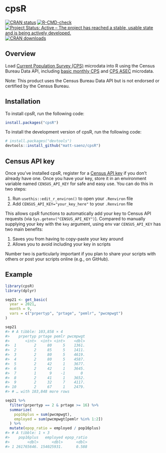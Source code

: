 
<!-- README.md is generated from README.Rmd. Please edit that file -->

# cpsR

<!-- badges: start -->

[![CRAN
status](https://www.r-pkg.org/badges/version/cpsR)](https://CRAN.R-project.org/package=cpsR)
[![R-CMD-check](https://github.com/matt-saenz/cpsR/workflows/R-CMD-check/badge.svg)](https://github.com/matt-saenz/cpsR/actions)
[![Project Status: Active – The project has reached a stable, usable
state and is being actively
developed.](https://www.repostatus.org/badges/latest/active.svg)](https://www.repostatus.org/#active)
[![CRAN
downloads](https://cranlogs.r-pkg.org/badges/grand-total/cpsR)](https://cran.r-project.org/package=cpsR)

<!-- badges: end -->

## Overview

Load [Current Population Survey
(CPS)](https://www.census.gov/programs-surveys/cps/about.html) microdata
into R using the Census Bureau Data API, including [basic monthly
CPS](https://www.census.gov/data/datasets/time-series/demo/cps/cps-basic.html)
and [CPS
ASEC](https://www.census.gov/data/datasets/time-series/demo/cps/cps-asec.html)
microdata.

Note: This product uses the Census Bureau Data API but is not endorsed
or certified by the Census Bureau.

## Installation

To install cpsR, run the following code:

``` r
install.packages("cpsR")
```

To install the development version of cpsR, run the following code:

``` r
# install.packages("devtools")
devtools::install_github("matt-saenz/cpsR")
```

## Census API key

Once you’ve installed cpsR, register for a [Census API
key](https://api.census.gov/data/key_signup.html) if you don’t already
have one. Once you have your key, store it in an environment variable
named `CENSUS_API_KEY` for safe and easy use. You can do this in two
steps:

1.  Run `usethis::edit_r_environ()` to open your `.Renviron` file
2.  Add `CENSUS_API_KEY="your_key_here"` to your `.Renviron` file

This allows cpsR functions to automatically add your key to Census API
requests (via `Sys.getenv("CENSUS_API_KEY")`). Compared to manually
supplying your key with the `key` argument, using env var
`CENSUS_API_KEY` has two main benefits:

1.  Saves you from having to copy-paste your key around
2.  Allows you to avoid including your key in scripts

Number two is particularly important if you plan to share your scripts
with others or post your scripts online (e.g., on GitHub).

## Example

``` r
library(cpsR)
library(dplyr)

sep21 <- get_basic(
  year = 2021,
  month = 9,
  vars = c("prpertyp", "prtage", "pemlr", "pwcmpwgt")
)

sep21
#> # A tibble: 103,858 × 4
#>    prpertyp prtage pemlr pwcmpwgt
#>       <int>  <int> <int>    <dbl>
#>  1        2     80     5    1361.
#>  2        2     85     5    1411.
#>  3        2     80     5    4619.
#>  4        2     80     5    4587.
#>  5        2     42     1    3677.
#>  6        2     42     1    3645.
#>  7        1      9    -1       0 
#>  8        2     41     1    3652.
#>  9        2     32     7    4117.
#> 10        2     67     1    2479.
#> # … with 103,848 more rows

sep21 %>%
  filter(prpertyp == 2 & prtage >= 16) %>%
  summarize(
    pop16plus = sum(pwcmpwgt),
    employed = sum(pwcmpwgt[pemlr %in% 1:2])
  ) %>%
  mutate(epop_ratio = employed / pop16plus)
#> # A tibble: 1 × 3
#>    pop16plus   employed epop_ratio
#>        <dbl>      <dbl>      <dbl>
#> 1 261765646. 154025931.      0.588
```
